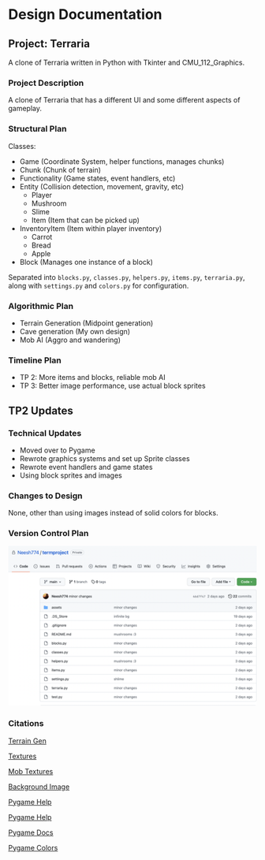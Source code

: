 # Design Documentation

## Project: Terraria

A clone of Terraria written in Python with Tkinter and CMU_112_Graphics.

### Project Description

A clone of Terraria that has a different UI and some different aspects of gameplay.

### Structural Plan

Classes:

- Game (Coordinate System, helper functions, manages chunks)
- Chunk (Chunk of terrain)
- Functionality (Game states, event handlers, etc)
- Entity (Collision detection, movement, gravity, etc)
  - Player
  - Mushroom
  - Slime
  - Item (Item that can be picked up)
- InventoryItem (Item within player inventory)
  - Carrot
  - Bread
  - Apple
- Block (Manages one instance of a block)

Separated into `blocks.py`, `classes.py`, `helpers.py`, `items.py`, `terraria.py`, along with `settings.py` and `colors.py` for configuration.

### Algorithmic Plan

- Terrain Generation (Midpoint generation)
- Cave generation (My own design)
- Mob AI (Aggro and wandering)

### Timeline Plan

- TP 2: More items and blocks, reliable mob AI
- TP 3: Better image performance, use actual block sprites

## TP2 Updates

### Technical Updates

- Moved over to Pygame
- Rewrote graphics systems and set up Sprite classes
- Rewrote event handlers and game states
- Using block sprites and images

### Changes to Design

None, other than using images instead of solid colors for blocks.

### Version Control Plan

![git](./github.png)

### Citations

[Terrain Gen](https://learn.64bitdragon.com/articles/computer-science/procedural-generation/the-diamond-square-algorithm)

[Textures](https://resourcepack.net/dandelion-resource-pack/)

[Mob Textures](https://pixelfrog-assets.itch.io/pixel-adventure-2)

[Background Image](https://www.deviantart.com/jonata-d/art/Mountain-Sprite-001-706211298)

[Pygame Help](https://kidscancode.org/blog/2016/08/pygame_1-2_working-with-sprites/)

[Pygame Help](https://www.geeksforgeeks.org/pygame-creating-sprites/)

[Pygame Docs](https://www.pygame.org/docs/)

[Pygame Colors](https://riptutorial.com/pygame/example/23788/transparency)
